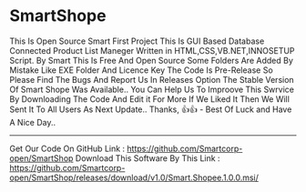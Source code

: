 # SmartShope
This Is Open Source Smart First Project 
This Is GUI Based Database Connected Product List Maneger
Written in HTML,CSS,VB.NET,INNOSETUP Script.
By Smart This Is Free And Open Source 
Some Folders Are Added By Mistake Like EXE Folder And Licence Key 
The Code Is Pre-Release So Please Find The Bugs And Report Us 
In Releases Option The Stable Version Of Smart Shope Was Available..
You Can Help Us To Improove This Swrvice By Downloading The Code And Edit it For More If We Liked It Then We Will Sent It To All Users  As Next Update..
Thanks,
👍👍 - Best Of Luck and Have A Nice Day..
***********************************************************************************************************************************************************************************
Get Our Code On GitHub
Link : https://github.com/Smartcorp-open/SmartShop
Download This Software By This Link : https://github.com/Smartcorp-open/SmartShop/releases/download/v1.0/Smart.Shopee.1.0.0.msi/
